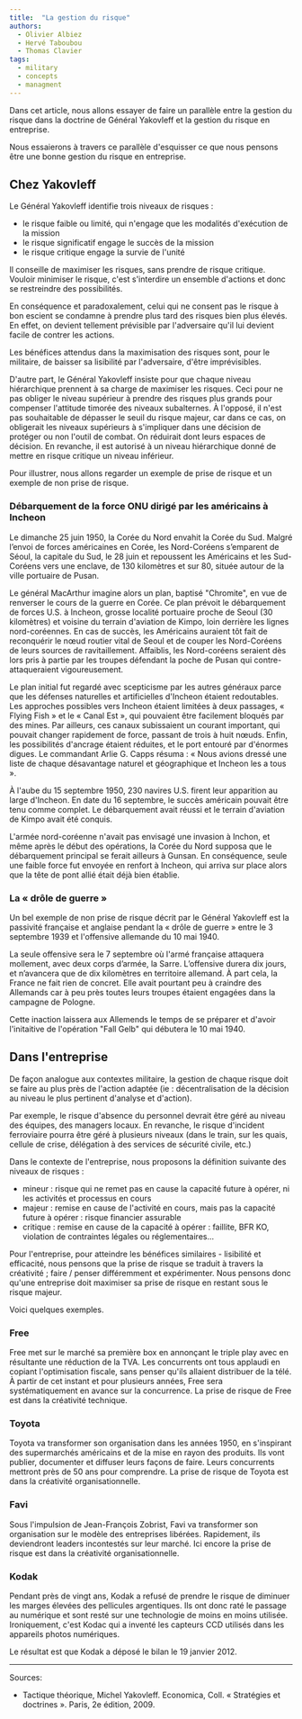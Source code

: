 ```yaml
---
title:  "La gestion du risque"
authors:
  - Olivier Albiez
  - Hervé Taboubou
  - Thomas Clavier
tags:
  - military
  - concepts
  - managment
---
```


Dans cet article, nous allons essayer de faire un parallèle entre la gestion du risque dans la doctrine de Général Yakovleff et la gestion du risque en entreprise.

Nous essaierons à travers ce parallèle d'esquisser ce que nous pensons être une bonne gestion du risque en entreprise.


## Chez Yakovleff

Le Général Yakovleff identifie trois niveaux de risques :

- le risque faible ou limité, qui n'engage que les modalités d'exécution de la mission
- le risque significatif engage le succès de la mission
- le risque critique engage la survie de l'unité

Il conseille de maximiser les risques, sans prendre de risque critique. Vouloir minimiser le risque, c'est s'interdire un ensemble d'actions et donc se restreindre des possibilités.

En conséquence et paradoxalement, celui qui ne consent pas le risque à bon escient se condamne à prendre plus tard des risques bien plus élevés. En effet, on devient tellement prévisible par l'adversaire qu'il lui devient facile de contrer les actions.

Les bénéfices attendus dans la maximisation des risques sont, pour le militaire, de baisser sa lisibilité par l'adversaire, d'être imprévisibles.

D'autre part, le Général Yakovleff insiste pour que chaque niveau hiérarchique prennent à sa charge de maximiser les risques. Ceci pour ne pas obliger le niveau supérieur à prendre des risques plus grands pour compenser l'attitude timorée des niveaux subalternes. À l'opposé, il n'est pas souhaitable de dépasser le seuil du risque majeur, car dans ce cas, on obligerait les niveaux supérieurs à s'impliquer dans une décision de protéger ou non l'outil de combat. On réduirait dont leurs espaces de décision. En revanche, il est autorisé à un niveau hiérarchique donné de mettre en risque critique un niveau inférieur.

Pour illustrer, nous allons regarder un exemple de prise de risque et un exemple de non prise de risque.


### Débarquement de la force ONU dirigé par les américains à Incheon

Le dimanche 25 juin 1950, la Corée du Nord envahit la Corée du Sud. Malgré l’envoi de forces américaines en Corée, les Nord-Coréens s’emparent de Séoul, la capitale du Sud, le 28 juin et repoussent les Américains et les Sud-Coréens vers une enclave, de 130 kilomètres et sur 80, située autour de la ville portuaire de Pusan.

Le général MacArthur imagine alors un plan, baptisé "Chromite", en vue de renverser le cours de la guerre en Corée. Ce plan prévoit le débarquement de forces U.S. à Incheon, grosse localité portuaire proche de Seoul (30 kilomètres) et voisine du terrain d'aviation de Kimpo, loin derrière les lignes nord-coréennes.
En cas de succès, les Américains auraient tôt fait de reconquérir le nœud routier vital de Seoul et de couper les Nord-Coréens de leurs sources de ravitaillement. Affaiblis, les Nord-coréens seraient dès lors pris à partie par les troupes défendant la poche de Pusan qui contre-attaqueraient vigoureusement.

Le plan initial fut regardé avec scepticisme par les autres généraux parce que les défenses naturelles et artificielles d'Incheon étaient redoutables. Les approches possibles vers Incheon étaient limitées à deux passages, « Flying Fish » et le « Canal Est », qui pouvaient être facilement bloqués par des mines. Par ailleurs, ces canaux subissaient un courant important, qui pouvait changer rapidement de force, passant de trois à huit nœuds. Enfin, les possibilités d'ancrage étaient réduites, et le port entouré par d'énormes digues. Le commandant Arlie G. Capps résuma : « Nous avions dressé une liste de chaque désavantage naturel et géographique et Incheon les a tous ».

À l'aube du 15 septembre 1950, 230 navires U.S. firent leur apparition au large d'Incheon. En date du 16 septembre, le succès américain pouvait être tenu comme complet. Le débarquement avait réussi et le terrain d'aviation de Kimpo avait été conquis.

L'armée nord-coréenne n'avait pas envisagé une invasion à Inchon, et même après le début des opérations, la Corée du Nord supposa que le débarquement principal se ferait ailleurs à Gunsan. En conséquence, seule une faible force fut envoyée en renfort à Incheon, qui arriva sur place alors que la tête de pont allié était déjà bien établie.


### La « drôle de guerre »

Un bel exemple de non prise de risque décrit par le Général Yakovleff est la passivité française et anglaise pendant la « drôle de guerre » entre le 3 septembre 1939 et l'offensive allemande du 10 mai 1940.

La seule offensive sera le 7 septembre où l'armé française attaquera mollement, avec deux corps d’armée, la Sarre. L’offensive durera dix jours, et n’avancera que de dix kilomètres en territoire allemand. À part cela, la France ne fait rien de concret. Elle avait pourtant peu à craindre des Allemands car à peu près toutes leurs troupes étaient engagées dans la campagne de Pologne.

Cette inaction laissera aux Allemends le temps de se préparer et d'avoir l'initaitive de l'opération "Fall Gelb" qui débutera le 10 mai 1940.


## Dans l'entreprise

De façon analogue aux contextes militaire, la gestion de chaque risque doit se faire au plus près de l'action adaptée (ie : décentralisation de la décision au niveau le plus pertinent d'analyse et d'action).

Par exemple, le risque d'absence du personnel devrait être géré au niveau des équipes, des managers locaux. En revanche, le risque d'incident ferroviaire pourra être géré à plusieurs niveaux (dans le train, sur les quais, cellule de crise, délégation à des services de sécurité civile, etc.)

Dans le contexte de l'entreprise, nous proposons la définition suivante des niveaux de risques :

- mineur : risque qui ne remet pas en cause la capacité future à opérer, ni les activités et processus en cours
- majeur : remise en cause de l'activité en cours, mais pas la capacité future à opérer : risque financier assurable
- critique : remise en cause de la capacité à opérer : faillite, BFR KO, violation de contraintes légales ou réglementaires...

Pour l'entreprise, pour atteindre les bénéfices similaires - lisibilité et efficacité, nous pensons que la prise de risque se traduit à travers la créativité ; faire / penser différemment et expérimenter. Nous pensons donc qu'une entreprise doit maximiser sa prise de risque en restant sous le risque majeur.

Voici quelques exemples.


### Free

Free met sur le marché sa première box en annonçant le triple play avec en résultante une réduction de la TVA. Les concurrents ont tous applaudi en copiant l'optimisation fiscale, sans penser qu'ils allaient distribuer de la télé. À partir de cet instant et pour plusieurs années, Free sera systématiquement en avance sur la concurrence. La prise de risque de Free est dans la créativité technique.


### Toyota

Toyota va transformer son organisation dans les années 1950, en s'inspirant des supermarchés américains et de la mise en rayon des produits. Ils vont publier, documenter et diffuser leurs façons de faire. Leurs concurrents mettront près de 50 ans pour comprendre. La prise de risque de Toyota est dans la créativité organisationnelle.


### Favi

Sous l'impulsion de Jean-François Zobrist, Favi va transformer son organisation sur le modèle des entreprises libérées. Rapidement, ils deviendront leaders incontestés sur leur marché. Ici encore la prise de risque est dans la créativité organisationnelle.


### Kodak

Pendant près de vingt ans, Kodak a refusé de prendre le risque de diminuer les marges élevées des pellicules argentiques. Ils ont donc raté le passage au numérique et sont resté sur une technologie de moins en moins utilisée. Ironiquement, c'est Kodac qui a inventé les capteurs CCD utilisés dans les appareils photos numériques.

Le résultat est que Kodak a déposé le bilan le 19 janvier 2012.


---
Sources:

- Tactique théorique, Michel Yakovleff. Economica, Coll. « Stratégies et doctrines ». Paris, 2e édition, 2009.
